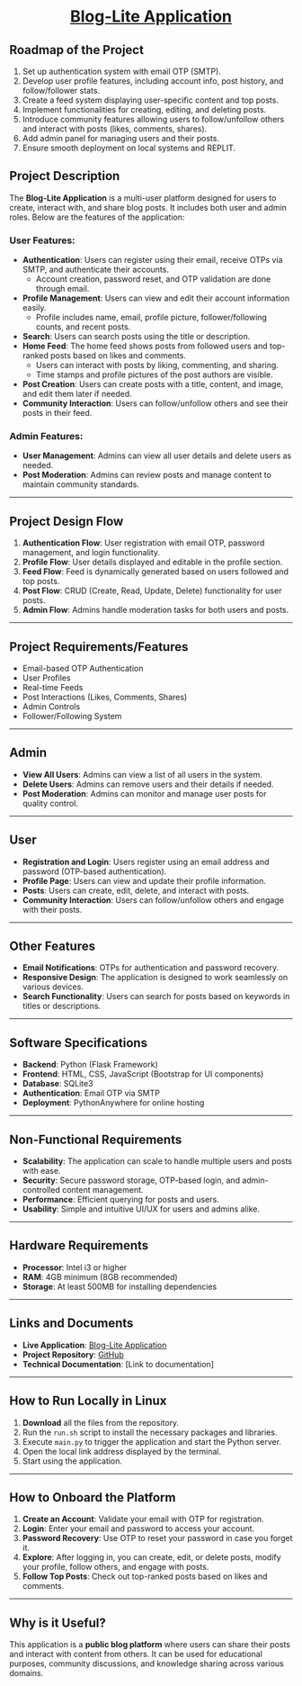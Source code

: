 <a href="https://manikantapuppala.pythonanywhere.com/"><h1 align="center">Blog-Lite Application</h1></a>

## Roadmap of the Project

1. Set up authentication system with email OTP (SMTP).
2. Develop user profile features, including account info, post history, and follow/follower stats.
3. Create a feed system displaying user-specific content and top posts.
4. Implement functionalities for creating, editing, and deleting posts.
5. Introduce community features allowing users to follow/unfollow others and interact with posts (likes, comments, shares).
6. Add admin panel for managing users and their posts.
7. Ensure smooth deployment on local systems and REPLIT.

## Project Description

The **Blog-Lite Application** is a multi-user platform designed for users to create, interact with, and share blog posts. It includes both user and admin roles. Below are the features of the application:

### User Features:
- **Authentication**: Users can register using their email, receive OTPs via SMTP, and authenticate their accounts.
  - Account creation, password reset, and OTP validation are done through email.
- **Profile Management**: Users can view and edit their account information easily.
  - Profile includes name, email, profile picture, follower/following counts, and recent posts.
- **Search**: Users can search posts using the title or description.
- **Home Feed**: The home feed shows posts from followed users and top-ranked posts based on likes and comments.
  - Users can interact with posts by liking, commenting, and sharing.
  - Time stamps and profile pictures of the post authors are visible.
- **Post Creation**: Users can create posts with a title, content, and image, and edit them later if needed.
- **Community Interaction**: Users can follow/unfollow others and see their posts in their feed.

### Admin Features:
- **User Management**: Admins can view all user details and delete users as needed.
- **Post Moderation**: Admins can review posts and manage content to maintain community standards.

---

## Project Design Flow

1. **Authentication Flow**: User registration with email OTP, password management, and login functionality.
2. **Profile Flow**: User details displayed and editable in the profile section.
3. **Feed Flow**: Feed is dynamically generated based on users followed and top posts.
4. **Post Flow**: CRUD (Create, Read, Update, Delete) functionality for user posts.
5. **Admin Flow**: Admins handle moderation tasks for both users and posts.

---

## Project Requirements/Features

- Email-based OTP Authentication
- User Profiles
- Real-time Feeds
- Post Interactions (Likes, Comments, Shares)
- Admin Controls
- Follower/Following System

---

## Admin

- **View All Users**: Admins can view a list of all users in the system.
- **Delete Users**: Admins can remove users and their details if needed.
- **Post Moderation**: Admins can monitor and manage user posts for quality control.

---

## User

- **Registration and Login**: Users register using an email address and password (OTP-based authentication).
- **Profile Page**: Users can view and update their profile information.
- **Posts**: Users can create, edit, delete, and interact with posts.
- **Community Interaction**: Users can follow/unfollow others and engage with their posts.

---

## Other Features

- **Email Notifications**: OTPs for authentication and password recovery.
- **Responsive Design**: The application is designed to work seamlessly on various devices.
- **Search Functionality**: Users can search for posts based on keywords in titles or descriptions.

---

## Software Specifications

- **Backend**: Python (Flask Framework)
- **Frontend**: HTML, CSS, JavaScript (Bootstrap for UI components)
- **Database**: SQLite3
- **Authentication**: Email OTP via SMTP
- **Deployment**: PythonAnywhere for online hosting

---

## Non-Functional Requirements

- **Scalability**: The application can scale to handle multiple users and posts with ease.
- **Security**: Secure password storage, OTP-based login, and admin-controlled content management.
- **Performance**: Efficient querying for posts and users.
- **Usability**: Simple and intuitive UI/UX for users and admins alike.

---

## Hardware Requirements

- **Processor**: Intel i3 or higher
- **RAM**: 4GB minimum (8GB recommended)
- **Storage**: At least 500MB for installing dependencies

---

## Links and Documents

- **Live Application**: [Blog-Lite Application](https://manikantapuppala.pythonanywhere.com/)
- **Project Repository**: [GitHub](https://github.com/your-repo-url)
- **Technical Documentation**: [Link to documentation]

---

## How to Run Locally in Linux

1. **Download** all the files from the repository.
2. Run the `run.sh` script to install the necessary packages and libraries.
3. Execute `main.py` to trigger the application and start the Python server.
4. Open the local link address displayed by the terminal.
5. Start using the application.

---

## How to Onboard the Platform

1. **Create an Account**: Validate your email with OTP for registration.
2. **Login**: Enter your email and password to access your account.
3. **Password Recovery**: Use OTP to reset your password in case you forget it.
4. **Explore**: After logging in, you can create, edit, or delete posts, modify your profile, follow others, and engage with posts.
5. **Follow Top Posts**: Check out top-ranked posts based on likes and comments.

---

## Why is it Useful?

This application is a **public blog platform** where users can share their posts and interact with content from others. It can be used for educational purposes, community discussions, and knowledge sharing across various domains.
